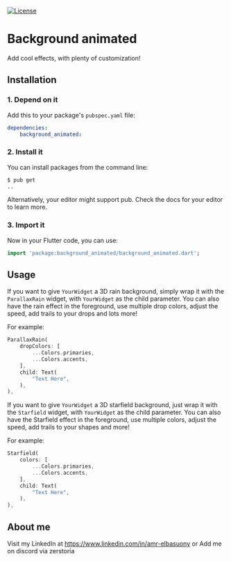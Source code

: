 <!--
This README describes the package. If you publish this package to pub.dev,
this README's contents appear on the landing page for your package.

For information about how to write a good package README, see the guide for
[writing package pages](https://dart.dev/tools/pub/writing-package-pages).

For general information about developing packages, see the Dart guide for
[creating packages](https://dart.dev/guides/libraries/create-packages)
and the Flutter guide for
[developing packages and plugins](https://flutter.dev/to/develop-packages).
-->

[![License](https://img.shields.io/badge/License-BSD%203--Clause-blue.svg)](https://opensource.org/licenses/BSD-3-Clause)

# Background animated
Add cool effects, with plenty of customization!

## Installation

### 1. Depend on it

Add this to your package's `pubspec.yaml` file:

```yaml
dependencies:
    background_animated:
```


### 2. Install it

You can install packages from the command line:

```bash
$ pub get
..
```

Alternatively, your editor might support pub. Check the docs for your editor to learn more.

### 3. Import it

Now in your Flutter code, you can use:

```Dart
import 'package:background_animated/background_animated.dart';
```

## Usage

If you want to give `YourWidget` a 3D rain background, simply wrap it with the `ParallaxRain` widget, with `YourWidget` as the child parameter. You can also have the rain effect in the foreground, use multiple drop colors, adjust the speed, add trails to your drops and lots more! 

For example: 

```Dart
ParallaxRain(
    dropColors: [
        ...Colors.primaries,
        ...Colors.accents,
    ],
    child: Text(
        "Text Here",
    ),
),
```

If you want to give `YourWidget` a 3D starfield background, just wrap it with the `Starfield` widget, with `YourWidget` as the child parameter. You can also have the Starfield effect in the foreground, use multiple colors, adjust the speed, add trails to your shapes and more! 

For example: 

```Dart
Starfield(
    colors: [
        ...Colors.primaries,
        ...Colors.accents,
    ],
    child: Text(
        "Text Here",
    ),
),
```

## About me

Visit my LinkedIn at https://www.linkedin.com/in/amr-elbasuony
or 
Add me on discord via zerstoria
